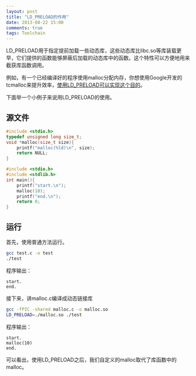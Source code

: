 ```yaml
---
layout: post
title: "LD_PRELOAD的作用"
date: 2013-08-22 15:00
comments: true
tags: Toolchain
---
```

LD_PRELOAD用于指定提前加载一些动态库，这些动态库比libc.so等库装载更早，它们提供的函数能够屏蔽后加载的动态库中的函数。这个特性可以方便地用来截获库函数调用。

例如，有一个已经编译好的程序使用malloc分配内存，你想使用Google开发的tcmalloc来提升效率，[使用LD_PRELOAD可以实现这个目的][tcmalloc]。


下面举一个小例子来说用LD_PRELOAD的使用。
## 源文件
```c malloc.c
#include <stdio.h>
typedef unsigned long size_t;
void *malloc(size_t size){
    printf("malloc(%ld)\n", size);
    return NULL;
}
```

```c test.c
#include <stdio.h>
#include <stdlib.h>
int main(){
    printf("start.\n");
    malloc(10);
    printf("end.\n");
    return 0;
}
```
## 运行
首先，使用普通方法运行。
```bash
gcc test.c -o test
./test
```
程序输出：
```
start.
end.
```

接下来，讲malloc.c编译成动态链接库
```bash
gcc -fPIC -shared malloc.c -o malloc.so
LD_PRELOAD=./malloc.so ./test
```
程序输出：
```
start.
malloc(10)
end.
```
可以看出，使用LD_PRELOAD之后，我们自定义的malloc取代了库函数中的malloc。

[tcmalloc]: http://goog-perftools.sourceforge.net/doc/tcmalloc.html